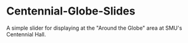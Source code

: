 # Centennial-Globe-Slides
A simple slider for displaying at the "Around the Globe" area at SMU's Centennial Hall. 
